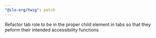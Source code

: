 ```yaml
---
"@ilo-org/twig": patch
---
```


Refactor tab role to be in the proper child element in tabs so that they peform their intended accessibility functions
